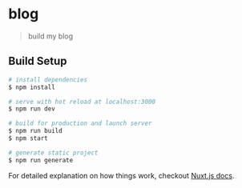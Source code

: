 # blog

> build my blog

## Build Setup

``` bash
# install dependencies
$ npm install

# serve with hot reload at localhost:3000
$ npm run dev

# build for production and launch server
$ npm run build
$ npm start

# generate static project
$ npm run generate


```

For detailed explanation on how things work, checkout [Nuxt.js docs](https://nuxtjs.org).
